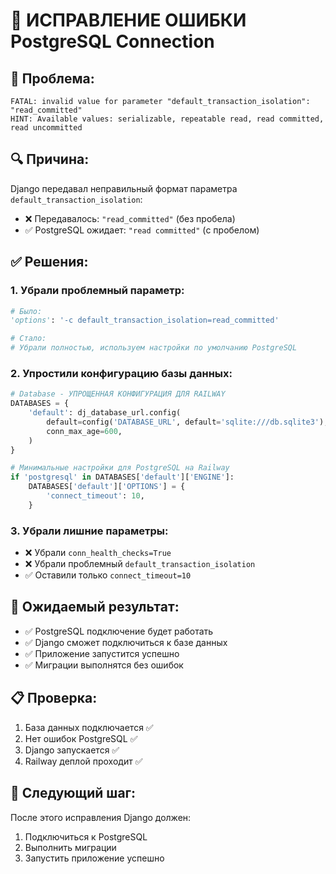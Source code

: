 # 🔧 ИСПРАВЛЕНИЕ ОШИБКИ PostgreSQL Connection

## 🚨 Проблема:
```
FATAL: invalid value for parameter "default_transaction_isolation": "read_committed"
HINT: Available values: serializable, repeatable read, read committed, read uncommitted
```

## 🔍 Причина:
Django передавал неправильный формат параметра `default_transaction_isolation`:
- ❌ Передавалось: `"read_committed"` (без пробела)
- ✅ PostgreSQL ожидает: `"read committed"` (с пробелом)

## ✅ Решения:

### 1. Убрали проблемный параметр:
```python
# Было:
'options': '-c default_transaction_isolation=read_committed'

# Стало:
# Убрали полностью, используем настройки по умолчанию PostgreSQL
```

### 2. Упростили конфигурацию базы данных:
```python
# Database - УПРОЩЕННАЯ КОНФИГУРАЦИЯ ДЛЯ RAILWAY
DATABASES = {
    'default': dj_database_url.config(
        default=config('DATABASE_URL', default='sqlite:///db.sqlite3'),
        conn_max_age=600,
    )
}

# Минимальные настройки для PostgreSQL на Railway
if 'postgresql' in DATABASES['default']['ENGINE']:
    DATABASES['default']['OPTIONS'] = {
        'connect_timeout': 10,
    }
```

### 3. Убрали лишние параметры:
- ❌ Убрали `conn_health_checks=True`
- ❌ Убрали проблемный `default_transaction_isolation`
- ✅ Оставили только `connect_timeout=10`

## 🎯 Ожидаемый результат:
- ✅ PostgreSQL подключение будет работать
- ✅ Django сможет подключиться к базе данных
- ✅ Приложение запустится успешно
- ✅ Миграции выполнятся без ошибок

## 📋 Проверка:
1. База данных подключается ✅
2. Нет ошибок PostgreSQL ✅
3. Django запускается ✅
4. Railway деплой проходит ✅

## 🔄 Следующий шаг:
После этого исправления Django должен:
1. Подключиться к PostgreSQL
2. Выполнить миграции
3. Запустить приложение успешно
